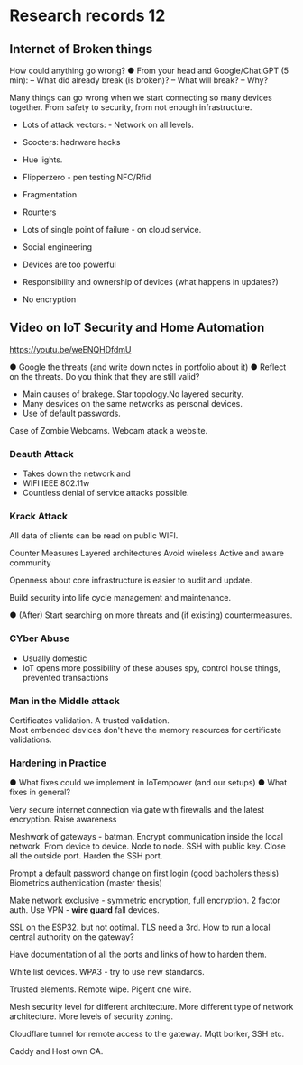 # Research records 12

## Internet of Broken things

How could anything go wrong?
● From your head and Google/Chat.GPT (5 min):
– What did already break (is broken)?
– What will break?
– Why?


Many things can go wrong when we start connecting so many devices together. From safety to security, from not enough infrastructure. 

- Lots of attack vectors: - Network on all levels.
- Scooters: hadrware hacks
- Hue lights.
- Flipperzero - pen testing NFC/Rfid
- Fragmentation
- Rounters
- Lots of single point of failure - on cloud service.
- Social engineering
- Devices are too powerful
- Responsibility and ownership of devices (what happens in updates?)

- No encryption


## Video on IoT Security and Home Automation
https://youtu.be/weENQHDfdmU

● Google the threats
(and write down notes in portfolio about it)
● Reflect on the threats. Do you think that they are still valid?

- Main causes of brakege. Star topology.No layered security.
- Many desvices on the same networks as personal devices.
- Use of default passwords.

Case of Zombie Webcams. Webcam atack a website.

### Deauth Attack 
- Takes down the network and 
- WIFI IEEE 802.11w
- Countless denial of service attacks possible.

### Krack Attack
All data of clients can be read on public WIFI. 


Counter Measures
 Layered architectures
 Avoid wireless
 Active and aware community


 Openness about core infrastructure is easier to audit and update. 

 Build security into life cycle management and maintenance.

● (After) Start searching on more threats and (if existing)
countermeasures.

### CYber Abuse
 - Usually domestic
 - IoT opens more possibility of these abuses
 spy, control house things, prevented transactions

 ### Man in the Middle attack

 Certificates validation. A trusted validation.  
 Most embended devices don't have the memory resources for certificate validations. 


### Hardening in Practice

● What fixes could we implement in IoTempower (and our setups)
● What fixes in general?

Very secure internet connection via gate with firewalls and the latest encryption. 
Raise awareness

Meshwork of gateways - batman. 
Encrypt communication inside the local network. From device to device. Node to node.
SSH with public key. Close all the outside port. Harden the SSH port. 


Prompt a default password change on first login (good bacholers thesis)
Biometrics authentication (master thesis)

Make network exclusive -  symmetric encryption, full encryption. 2 factor auth. 
Use VPN - **wire guard** fall devices. 

SSL on the ESP32. but not optimal. 
TLS need a 3rd. 
How to run a local central authority on the gateway?


Have documentation of all the ports and links of how to harden them.

White list devices. 
WPA3 - try to use new standards. 

Trusted elements. 
Remote wipe. 
Pigent one wire.

Mesh security level for different architecture. More different type of network architecture. More levels of security zoning.

Cloudflare tunnel for remote access to the gateway. Mqtt borker, SSH etc. 

Caddy and Host own CA. 